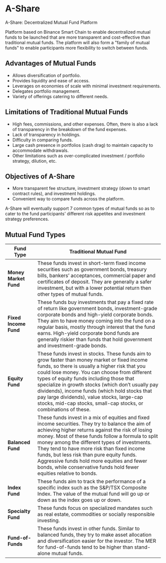# A-Share
A-Share: Decentralized Mutual Fund Platform

Platform based on Binance Smart Chain to enable decentralized mutual funds to be launched that are more transparent and cost-effective than traditional mutual funds. The platform will also form a "family of mutual funds" to enable participants more flexibility to switch between funds.

## Advantages of Mutual Funds
* Allows diversification of portfolio.
* Provides liquidity and ease of access.
* Leverages on economies of scale with minimal investment requirements.
* Delegates portfolio management.
* Variety of offerings catering to different needs.

## Limitations of Traditional Mutual Funds
* High fees, commissions, and other expenses. Often, there is also a lack of transparency in the breakdown of the fund expenses.
* Lack of transparency in holdings.
* Difficulty in comparing funds.
* Large cash presence in portfolios (cash drag) to maintain capacity to accommodate withdrawals.
* Other limitations such as over-complicated investment / portfolio strategy, dilution, etc.

## Objectives of A-Share
* More transparent fee structure, investment strategy (down to smart contract rules), and investment holdings.
* Convenient way to compare funds across the platform.

A-Share will eventually support 7 common types of mutual funds so as to cater to the fund participants' different risk appetites and investment strategy preferences.

## Mutual Fund Types
Fund Type | Traditional Mutual Fund
--------- | -----------------------
**Money Market Fund** | These funds invest in short-term fixed income securities such as government bonds, treasury bills, bankers’ acceptances, commercial paper and certificates of deposit. They are generally a safer investment, but with a lower potential return then other types of mutual funds.
**Fixed Income Fund** | These funds buy investments that pay a fixed rate of return like government bonds, investment-grade corporate bonds and high-yield corporate bonds. They aim to have money coming into the fund on a regular basis, mostly through interest that the fund earns. High-yield corporate bond funds are generally riskier than funds that hold government and investment-grade bonds.
**Equity Fund** | These funds invest in stocks. These funds aim to grow faster than money market or fixed income funds, so there is usually a higher risk that you could lose money. You can choose from different types of equity funds including those that specialize in growth stocks (which don’t usually pay dividends), income funds (which hold stocks that pay large dividends), value stocks, large-cap stocks, mid-cap stocks, small-cap stocks, or combinations of these.
**Balanced Fund** | These funds invest in a mix of equities and fixed income securities. They try to balance the aim of achieving higher returns against the risk of losing money. Most of these funds follow a formula to split money among the different types of investments. They tend to have more risk than fixed income funds, but less risk than pure equity funds. Aggressive funds hold more equities and fewer bonds, while conservative funds hold fewer equities relative to bonds.
**Index Fund** | These funds aim to track the performance of a specific index such as the S&P/TSX Composite Index. The value of the mutual fund will go up or down as the index goes up or down.
**Specialty Fund** | These funds focus on specialized mandates such as real estate, commodities or socially responsible investing.
**Fund-of-Funds** | These funds invest in other funds. Similar to balanced funds, they try to make asset allocation and diversification easier for the investor. The MER for fund-of-funds tend to be higher than stand-alone mutual funds.
